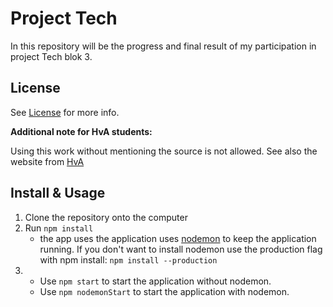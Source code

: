 # Project Tech
In this repository will be the progress and final result of my participation in project Tech blok 3.

## License
See [License](#) for more info.

**Additional note for HvA students:**

Using this work without mentioning the source is not allowed. See also the website from [HvA](https://az.hva.nl/studenten/az-lemmas/studenten/hva-breed/juridische-zaken/fraude-en-plagiaat/fraude-en-plagiaat.html)

## Install & Usage
1. Clone the repository onto the computer
2. Run `npm install`
	* the app uses the application uses [nodemon](https://www.npmjs.com/package/nodemon) to keep the application running. If you don't want to install nodemon use the production flag with npm install: `npm install --production`
3.
	* Use `npm start` to start the application without nodemon.
	* Use `npm nodemonStart` to start the application with nodemon.
